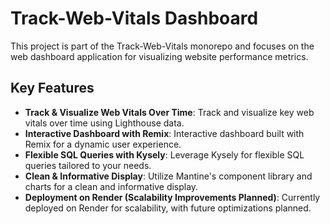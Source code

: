 # Track-Web-Vitals Dashboard

This project is part of the Track-Web-Vitals monorepo and focuses on the web dashboard application for visualizing website performance metrics.

## Key Features

- **Track & Visualize Web Vitals Over Time**: Track and visualize key web vitals over time using Lighthouse data.
- **Interactive Dashboard with Remix**: Interactive dashboard built with Remix for a dynamic user experience.
- **Flexible SQL Queries with Kysely**: Leverage Kysely for flexible SQL queries tailored to your needs.
- **Clean & Informative Display**: Utilize Mantine's component library and charts for a clean and informative display.
- **Deployment on Render (Scalability Improvements Planned)**: Currently deployed on Render for scalability, with future optimizations planned.
